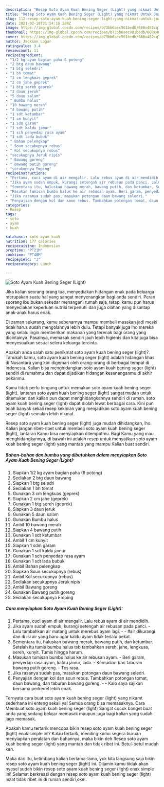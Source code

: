 ```yaml
---
description: "Resep Soto Ayam Kuah Bening Seger (Light) yang nikmat Untuk Jualan"
title: "Resep Soto Ayam Kuah Bening Seger (Light) yang nikmat Untuk Jualan"
slug: 112-resep-soto-ayam-kuah-bening-seger-light-yang-nikmat-untuk-jualan
date: 2021-02-18T21:54:16.208Z
image: https://img-global.cpcdn.com/recipes/b73bb6aec901bedb/680x482cq70/soto-ayam-kuah-bening-seger-light-foto-resep-utama.jpg
thumbnail: https://img-global.cpcdn.com/recipes/b73bb6aec901bedb/680x482cq70/soto-ayam-kuah-bening-seger-light-foto-resep-utama.jpg
cover: https://img-global.cpcdn.com/recipes/b73bb6aec901bedb/680x482cq70/soto-ayam-kuah-bening-seger-light-foto-resep-utama.jpg
author: Jackson Logan
ratingvalue: 3.4
reviewcount: 11
recipeingredient:
- "1/2 kg ayam bagian paha 8 potong"
- "2 btg daun bawang"
- "1 btg seledri"
- "1 bh tomat"
- "3 cm lengkuas geprek"
- "2 cm jahe geprek"
- "1 btg sereh geprek"
- "3 daun jeruk"
- "5 daun salam"
- " Bumbu halus"
- "10 bawang merah"
- "4 bawang putih"
- "1 sdt ketumbar"
- "1 cm kunyit"
- "1 sdm garam"
- "1 sdt kaldu jamur"
- "1 sch penyedap rasa ayam"
- "1 sdt lada bubuk"
- " Bahan pelengkap"
- " Soun secukupnya rebus"
- " Kol secukupnya rebus"
- "secukupnya Jeruk nipis"
- " Bawang goreng"
- " Bawang putih goreng"
- "secukupnya Emping"
recipeinstructions:
- "Pertama, cuci ayam di air mengalir. Lalu rebus ayam di air mendidih."
- "Jika ayam sudah empuk, kurangi setengah air rebusan pada panci. Lalu tambahkan air matang untuk merebus ayam lagi.  #air dikurangi dan di isi air yang baru agar kaldu ayam tidak terlalu pekat."
- "Sementara itu, haluskan bawang merah, bawang putih, dan ketumbar. Setelah itu tumis bumbu halus tsb tambahkan sereh, jahe, lengkuas, sereh, kunyit. Tumis hingga harum."
- "Masukan tumisan bumbu halus ke air rebusan ayam. Beri garam, penyedap rasa ayam, kaldu jamur, lada. Kemudian bari taburan bawang putih goreng. Tes rasa."
- "Jika rasanya sudah pas, masukan potongan daun bawang seledri."
- "Penyajian dengan kol dan soun rebus. Tambahkan potongan tomat, daun bawang, dan taburan bawang goreng.  Kalo saya sajikan bersama perkedel lebih enak."
categories:
- Resep
tags:
- soto
- ayam
- kuah

katakunci: soto ayam kuah 
nutrition: 177 calories
recipecuisine: Indonesian
preptime: "PT21M"
cooktime: "PT40M"
recipeyield: "3"
recipecategory: Lunch

---
```



![Soto Ayam Kuah Bening Seger (Light)](https://img-global.cpcdn.com/recipes/b73bb6aec901bedb/680x482cq70/soto-ayam-kuah-bening-seger-light-foto-resep-utama.jpg)

Jika kalian seorang orang tua, menyediakan hidangan enak pada keluarga merupakan suatu hal yang sangat menyenangkan bagi anda sendiri. Peran seorang ibu bukan sekedar menangani rumah saja, tetapi kamu pun harus menyediakan keperluan nutrisi terpenuhi dan juga olahan yang disantap anak-anak harus enak.

Di zaman  sekarang, kamu sebenarnya mampu membeli masakan jadi meski tidak harus susah mengolahnya lebih dulu. Tetapi banyak juga lho mereka yang selalu ingin memberikan makanan yang terenak bagi orang yang dicintainya. Pasalnya, memasak sendiri jauh lebih higienis dan kita juga bisa menyesuaikan sesuai selera keluarga tercinta. 



Apakah anda salah satu penikmat soto ayam kuah bening seger (light)?. Tahukah kamu, soto ayam kuah bening seger (light) adalah hidangan khas di Nusantara yang kini digemari oleh orang-orang di berbagai tempat di Indonesia. Kalian bisa menghidangkan soto ayam kuah bening seger (light) sendiri di rumahmu dan dapat dijadikan hidangan kesenanganmu di akhir pekanmu.

Kamu tidak perlu bingung untuk memakan soto ayam kuah bening seger (light), lantaran soto ayam kuah bening seger (light) sangat mudah untuk ditemukan dan kalian pun dapat menghidangkannya sendiri di rumah. soto ayam kuah bening seger (light) dapat diolah lewat berbagai cara. Kini pun telah banyak sekali resep kekinian yang menjadikan soto ayam kuah bening seger (light) semakin lebih nikmat.

Resep soto ayam kuah bening seger (light) juga mudah dihidangkan, lho. Kalian jangan ribet-ribet untuk membeli soto ayam kuah bening seger (light), lantaran Kamu bisa menyiapkan ditempatmu. Bagi Kamu yang mau menghidangkannya, di bawah ini adalah resep untuk menyajikan soto ayam kuah bening seger (light) yang mantab yang mampu Kalian buat sendiri.

<!--inarticleads1-->

##### Bahan-bahan dan bumbu yang dibutuhkan dalam menyiapkan Soto Ayam Kuah Bening Seger (Light):

1. Siapkan 1/2 kg ayam bagian paha (8 potong)
1. Sediakan 2 btg daun bawang
1. Siapkan 1 btg seledri
1. Sediakan 1 bh tomat
1. Gunakan 3 cm lengkuas (geprek)
1. Siapkan 2 cm jahe (geprek)
1. Gunakan 1 btg sereh (geprek)
1. Siapkan 3 daun jeruk
1. Gunakan 5 daun salam
1. Gunakan  Bumbu halus
1. Ambil 10 bawang merah
1. Siapkan 4 bawang putih
1. Gunakan 1 sdt ketumbar
1. Ambil 1 cm kunyit
1. Siapkan 1 sdm garam
1. Gunakan 1 sdt kaldu jamur
1. Gunakan 1 sch penyedap rasa ayam
1. Gunakan 1 sdt lada bubuk
1. Ambil  Bahan pelengkap
1. Siapkan  Soun secukupnya (rebus)
1. Ambil  Kol secukupnya (rebus)
1. Sediakan secukupnya Jeruk nipis
1. Ambil  Bawang goreng
1. Gunakan  Bawang putih goreng
1. Sediakan secukupnya Emping




<!--inarticleads2-->

##### Cara menyiapkan Soto Ayam Kuah Bening Seger (Light):

1. Pertama, cuci ayam di air mengalir. Lalu rebus ayam di air mendidih.
1. Jika ayam sudah empuk, kurangi setengah air rebusan pada panci. - Lalu tambahkan air matang untuk merebus ayam lagi. -  - #air dikurangi dan di isi air yang baru agar kaldu ayam tidak terlalu pekat.
1. Sementara itu, haluskan bawang merah, bawang putih, dan ketumbar. Setelah itu tumis bumbu halus tsb tambahkan sereh, jahe, lengkuas, sereh, kunyit. Tumis hingga harum.
1. Masukan tumisan bumbu halus ke air rebusan ayam. - Beri garam, penyedap rasa ayam, kaldu jamur, lada. - Kemudian bari taburan bawang putih goreng. - Tes rasa.
1. Jika rasanya sudah pas, masukan potongan daun bawang seledri.
1. Penyajian dengan kol dan soun rebus. Tambahkan potongan tomat, daun bawang, dan taburan bawang goreng. -  - Kalo saya sajikan bersama perkedel lebih enak.




Ternyata cara buat soto ayam kuah bening seger (light) yang nikamt sederhana ini enteng sekali ya! Semua orang bisa memasaknya. Cara Membuat soto ayam kuah bening seger (light) Sangat cocok banget buat anda yang sedang belajar memasak maupun juga bagi kalian yang sudah jago memasak.

Apakah kamu tertarik mencoba bikin resep soto ayam kuah bening seger (light) enak simple ini? Kalau tertarik, mending kamu segera buruan menyiapkan peralatan dan bahannya, maka bikin deh Resep soto ayam kuah bening seger (light) yang mantab dan tidak ribet ini. Betul-betul mudah kan. 

Maka dari itu, ketimbang kalian berlama-lama, yuk kita langsung saja bikin resep soto ayam kuah bening seger (light) ini. Dijamin kamu tiidak akan nyesel sudah bikin resep soto ayam kuah bening seger (light) enak simple ini! Selamat berkreasi dengan resep soto ayam kuah bening seger (light) lezat tidak ribet ini di rumah sendiri,oke!.

